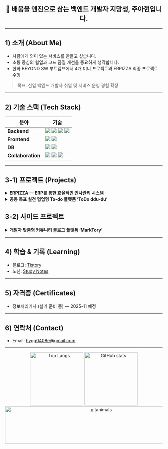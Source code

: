 <!-- 제목 & 한 줄 소개 -->
<h2 align="center">👋 배움을 엔진으로 삼는 백엔드 개발자 지망생, 주아현입니다.</h2>

---

## 1) 소개 (About Me)
- 사람에게 의미 있는 서비스를 만들고 싶습니다.
- 소통 중심의 협업과 코드 품질 개선을 중요하게 생각합니다.
- 한화 BEYOND SW 부트캠프에서 4개 미니 프로젝트와 ERPIZZA 최종 프로젝트 수행  
> 목표: 신입 백엔드 개발자 취업 및 서비스 운영 경험 확장

---

## 2) 기술 스택 (Tech Stack)

| 분야 | 기술 |
|------|------|
| **Backend** | <img src="https://img.shields.io/badge/Java-17+-red"/> <img src="https://img.shields.io/badge/Spring%20Boot-3.x-brightgreen"/> <img src="https://img.shields.io/badge/JPA-ORM-orange"/> <img src="https://img.shields.io/badge/MyBatis-Mapper-blue"/> |
| **Frontend** | <img src="https://img.shields.io/badge/Vue.js-3-41B883"/> <img src="https://img.shields.io/badge/Composition%20API-v3-informational"/> |
| **DB** | <img src="https://img.shields.io/badge/MariaDB-10.x-blue"/> <img src="https://img.shields.io/badge/MySQL-8.x-4479A1"/> |
| **Collaboration** | <img src="https://img.shields.io/badge/Git-F05032?logo=git&logoColor=white"/> <img src="https://img.shields.io/badge/GitHub-181717?logo=github&logoColor=white"/> <img src="https://img.shields.io/badge/Notion-000000?logo=notion&logoColor=white"/> |

---

## 3-1) 프로젝트 (Projects)

<details>
  <summary><b>ERPIZZA — ERP를 통한 효율적인 인사관리 시스템</b></summary>

**프로젝트 요약**

| 구분 | 내용 |
|-----|-----|
| **기간** | 2025.05 ~ 2025.06 |
| **역할** | 프론트/백엔드 개발 - 전자결재 모듈, 결재선 자동매칭 |
| **기술** | Java, Spring Boot, Vue 3, MariaDB, MyBatis/JPA |

**담당 기능**
- 조직도·직급 기반 결재선 자동매칭(ApprovalLineAutoMatchService)  
- 결재문서 상세 조회(상태별 버튼), S3 Presigned URL 첨부 다운로드  
- Ag-Grid 문서함 필터/정렬

**아키텍처**
- **CQRS**: Query/Command 분리 → 조회 최적화, 쓰기 트랜잭션 명확화  
- **모놀리스**: 소규모 팀의 개발/배포 단순화, 통합 테스트·리뷰 용이

**성과/지표**

| 항목 | 내용 |
|-----|-----|
| **REST API 구현** | 총 **13건** (전자결재·결재선·파일/S3 도메인) |
| **성능/품질 개선** | 전자결재 API **쿼리 최적화 및 페이징 처리 적용**(대량 데이터 대응) |

**Repo**
- BE: <a href="https://github.com/TEAM-DDIS/be14-fin-DDIS-BE-">TEAM-DDIS/be14-fin-DDIS-BE-</a> (개인 포크 리팩토링 중)  
- FE: <a href="https://github.com/Jooahyeon/be14-fin-DDIS-FE">Jooahyeon/be14-fin-DDIS-FE</a>

</details>

<details>
  <summary><b> 공동 목표 실천 협업형 To-do 플랫폼 ‘ToDo ddu-du’</b></summary>

**프로젝트 요약**

| 구분 | 내용 |
|-----|-----|
| **기간** | 2025.04.30.~2025.05.02. |
| **역할** | 프론트/백엔드 개발 - 게시글 관리 기능((CRUD/정렬·필터·페이징, UI/UX, CORS·에러응답))|
| **기술** | Java, Spring Boot, Vue 3, MariaDB, MyBatis/JPA |

**담당 기능**
- 모집 게시글을 통한 공동 목표 멤버 모집
- 모집 게시글 모집 완료 시, 공동 To-do 방 자동 생성

**아키텍처**
- 모놀리스 방식 기반 RESTful API로 프론트(Vue)와 경계 명확화
- JPA+MyBatis 혼용(CRUD=JPA, 목록/검색=동적 SQL)과 CORS 및 표준 에러 응답으로 운영/보안 강화

**성과/지표**

| 항목 | 내용 |
|-----|-----|
| **REST API 구현** | 총 **12건** (모집게시글 및 신청 관련 API) |

**Repo**
- BE:  <a href="https://github.com/Jooahyeon/be14-4th-DDIS-ToDoDduDu-BE-.git">TEAM-DDIS/be14-4th-DDIS-BE-</a>     
- FE:  <a href="https://github.com/TEAM-DDIS/be14-4th-DDIS-ToDoDduDu-FE.git">TEAM-DDIS/be14-4th-DDIS-FE-</a>
</details>

## 3-2) 사이드 프로젝트 
<details>
  <summary><b> 개발자 맞춤형 커뮤니티 블로그 플랫폼 ‘MarkTory’ </b></summary>

  **Repo**
- BE:  <a href="https://github.com/be14-2nd-spring-is-coming/be14-3rd-springiscomming-marktory-FE.git">be14-2nd-spring-is-coming/be14-3rd-springiscomming-marktory-FE</a>     
- FE:  <a href="https://github.com/be14-2nd-spring-is-coming/be14-2nd-springiscomming-marktory.git">be14-2nd-spring-is-coming/be14-3rd-springiscomming-marktory-BE-</a>
</details>

---

## 4) 학습 & 기록 (Learning)
- 블로그: <a href="https://dkgus0496.tistory.com/">Tistory</a>  
- 노션: <a href="https://www.notion.so/16c4a77d369b807292f4dbac31fe1a5b?source=copy_link">Study Notes</a>  

---

## 5) 자격증 (Certificates)
- 정보처리기사 (실기 준비 중) — 2025-11 예정

---

## 6) 연락처 (Contact)
- Email: <a href="mailto:hygg0408e@gmail.com">hygg0408e@gmail.com</a>

---

<!-- GitHub 통계: 두 카드 나란히 -->
<div align="center">
  <img height="170" src="https://github-readme-stats.vercel.app/api/top-langs/?username=Jooahyeon&layout=compact&theme=tokyonight" alt="Top Langs"/>
  <img height="170" src="https://github-readme-stats.vercel.app/api?username=Jooahyeon&hide=contribs,prs&show_icons=true&theme=tokyonight" alt="GitHub stats"/>
</div>

<!-- gitanimals -->
<div align="center">
  <a href="https://www.gitanimals.org/en_US?utm_medium=image&utm_source=Jooahyeon&utm_content=line">
    <img src="https://render.gitanimals.org/lines/Jooahyeon?pet-id=743114415578658078" width="600" height="120" alt="gitanimals"/>
  </a>
</div>
